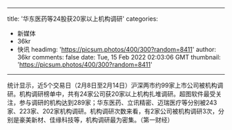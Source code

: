 
---
title: '华东医药等24股获20家以上机构调研'
categories: 
 - 新媒体
 - 36kr
 - 快讯
headimg: 'https://picsum.photos/400/300?random=8411'
author: 36kr
comments: false
date: Tue, 15 Feb 2022 02:03:06 GMT
thumbnail: 'https://picsum.photos/400/300?random=8411'
---

<div>   
统计显示，近5个交易日（2月8日至2月14日）沪深两市约99家上市公司被机构调研。机构调研榜单中，共有24家公司获20家以上机构扎堆调研。超图软件最受关注，参与调研的机构达到289家；华东医药、立讯精密、迈瑞医疗等分别被243家、223家、202家机构调研。机构调研次数来看，有2家公司被机构调研3次，分别是豪美新材、佳缘科技等，机构调研最为密集。（第一财经）  
</div>
            